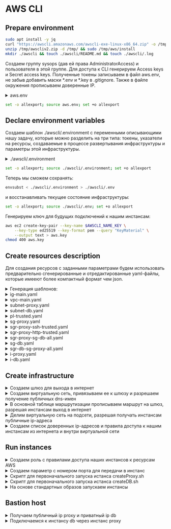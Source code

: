 # AWS CLI

## Prepare environment

```bash
sudo apt install -y jq
curl "https://awscli.amazonaws.com/awscli-exe-linux-x86_64.zip" -o /tmp/awscliv2.zip
unzip /tmp/awscliv2.zip -d /tmp/ && sudo /tmp/aws/install
mkdir ./awscli && touch ./awscli/README.md && touch ./awscli/.log
```

Создаем группу sysops (дав ей права AdministratorAccess) и пользователя в этой группе. Для доступа к CLI генерируем Access keys и Secret access keys. Полученные токены записываем в файл aws.env, не забыв добавить маски *.env и *.key в .gitignore. Также в файле окружения прописываем доверенные IP.

<details>
  <summary>aws.env</summary>

```bash
tee aws.env >/dev/null <<EOF
AWS_ACCESS_KEY_ID=<YOUR ACCESS KEY>
AWS_SECRET_ACCESS_KEY=<YOUR SECRET ACCESS KEY>
AWS_TRUSTED_HOST1=<YOUR TRUSTED IP>/32
AWS_TRUSTED_HOST2=<YOUR TRUSTED IP>/32
AWS_DEFAULT_REGION=eu-central-1
EOF
```

</details>

```bash
set -o allexport; source aws.env; set +o allexport
```

## Declare environment variables

Создаем шаблон ./awscli/.environment с переменными описывающими нашу задачу, которые можно разделить на три типа:
токены, указатели на ресурсы, создаваемые в процессе развертывания инфраструктуры и параметры этой инфраструктуры.

<details>
  <summary>./awscli/.environment</summary>

```bash
tee ./awscli/.environment >/dev/null <<"EOF"
# AWS security
AWS_ACCESS_KEY_ID=$AWS_ACCESS_KEY_ID
AWS_SECRET_ACCESS_KEY=$AWS_SECRET_ACCESS_KEY
AWS_TRUSTED_HOST1=$AWS_TRUSTED_HOST1
AWS_TRUSTED_HOST2=$AWS_TRUSTED_HOST2
AWS_DEFAULT_REGION=$AWS_DEFAULT_REGION
# AWSCLI resources
AWSCLI_ID_IG_MAIN=$AWSCLI_ID_IG_MAIN
AWSCLI_ID_VPC_MAIN=$AWSCLI_ID_VPC_MAIN
AWSCLI_ID_RT_MAIN=$AWSCLI_ID_RT_MAIN
AWSCLI_ID_SUBNET_PROXY=$AWSCLI_ID_SUBNET_PROXY
AWSCLI_ID_SUBNET_DB=$AWSCLI_ID_SUBNET_DB
AWSCLI_ID_PL_TRUSTED=$AWSCLI_ID_PL_TRUSTED
AWSCLI_ID_SG_PROXY=$AWSCLI_ID_SG_PROXY
AWSCLI_ID_SG_DB=$AWSCLI_ID_SG_DB
AWSCLI_ID_AMI_PROXY=$AWSCLI_ID_AMI_PROXY
AWSCLI_ID_AMI_DB=$AWSCLI_ID_AMI_DB
AWSCLI_ID_I_PROXY=$AWSCLI_ID_I_PROXY
AWSCLI_ID_I_DB=$AWSCLI_ID_I_DB
AWSCLI_IP_PUBLIC_PROXY=$AWSCLI_IP_PUBLIC_PROXY
AWSCLI_IP_PRIVATE_DB=$AWSCLI_IP_PRIVATE_DB
# AWSCLI parameters
AWSCLI_CIDR_VPC_MAIN=192.168.0.0/16
AWSCLI_CIDR_SUBNET_PROXY=192.168.1.0/24
AWSCLI_CIDR_SUBNET_DB=192.168.2.0/24
AWSCLI_HTTP_PORT=8000
AWSCLI_DESCRIPTION_SG_PROXY='ssh trusted, http 8000 trusted, sg-db all'
AWSCLI_DESCRIPTION_SG_DB='sg-proxy all'
AWSCLI_NAME_KEY=awscli-key
AWSCLI_NAME_IAM_PROFILE=awscli-full-access
AWSCLI_NAME_MAIN=awscli-main
AWSCLI_NAME_PROXY=awscli-proxy
AWSCLI_NAME_DB=awscli-db
AWSCLI_NAME_TRUSTED=awscli-trusted
AWSCLI_SCRIPT_PROXY=file://./awscli/createProxy.sh
AWSCLI_SCRIPT_DB=file://./awscli/createDB.sh
EOF
```

</details>

```bash
set -o allexport; source ./awscli/.environment; set +o allexport
```

Теперь мы сможем сохранять:

```bash
envsubst < ./awscli/.environment > ./awscli/.env
```

и восстанавливать текущее состояние инфраструктуры:

```bash
set -o allexport; source ./awscli/.env; set +o allexport
```

Генерируем ключ для будущих подключений к нашим инстансам:

```bash
aws ec2 create-key-pair --key-name $AWSCLI_NAME_KEY \
    --key-type ed25519 --key-format pem --query "KeyMaterial" \
    --output text > aws.key
chmod 400 aws.key
```

## Create resources description

Для создания ресурсов с заданными параметрами будем использовать предварительно сгенерированные и отредактированные yaml-файлы, которые имееют более компактный формат чем json.

<details>
  <summary>Генерация шаблонов:</summary>

```bash
aws ec2 create-internet-gateway --generate-cli-skeleton yaml-input > ./awscli/ig-main.yaml
aws ec2 create-vpc --generate-cli-skeleton yaml-input > ./awscli/vpc-main.yaml
aws ec2 create-subnet --generate-cli-skeleton yaml-input > ./awscli/subnet-proxy.yaml
aws ec2 create-subnet --generate-cli-skeleton yaml-input > ./awscli/subnet-db.yaml
aws ec2 create-managed-prefix-list --generate-cli-skeleton yaml-input > ./awscli/pl-trusted.yaml
aws ec2 create-security-group --generate-cli-skeleton yaml-input > ./awscli/sg-proxy.yaml
aws ec2 authorize-security-group-ingress --generate-cli-skeleton yaml-input > ./awscli/sgr-proxy-ssh-trusted.yaml
aws ec2 authorize-security-group-ingress --generate-cli-skeleton yaml-input > ./awscli/sgr-proxy-http-trusted.yaml
aws ec2 authorize-security-group-ingress --generate-cli-skeleton yaml-input > ./awscli/sgr-proxy-sg-db-all.yaml
aws ec2 create-security-group --generate-cli-skeleton yaml-input > ./awscli/sg-db.yaml
aws ec2 authorize-security-group-ingress --generate-cli-skeleton yaml-input > ./awscli/sgr-db-sg-proxy-all.yaml
aws ec2 run-instances --generate-cli-skeleton yaml-input > ./awscli/i-proxy.yaml
aws ec2 run-instances --generate-cli-skeleton yaml-input > ./awscli/i-db.yaml
```

</details>

<details>
  <summary>ig-main.yaml</summary>

```yaml
TagSpecifications:
- ResourceType: internet-gateway
  Tags:
  - Key: 'Name'
    Value: $AWSCLI_NAME_MAIN
```

</details>

<details>
  <summary>vpc-main.yaml</summary>

```yaml
CidrBlock: $AWSCLI_CIDR_VPC_MAIN
TagSpecifications:
- ResourceType: vpc
  Tags:
  - Key: 'Name'
    Value: $AWSCLI_NAME_MAIN
```

</details>

</details>

<details>
  <summary>subnet-proxy.yaml</summary>

```yaml
VpcId: $AWSCLI_ID_VPC_MAIN
CidrBlock: $AWSCLI_CIDR_SUBNET_PROXY
TagSpecifications:
- ResourceType: subnet
  Tags:
  - Key: 'Name'
    Value: $AWSCLI_NAME_PROXY
```

</details>

</details>

<details>
  <summary>subnet-db.yaml</summary>

```yaml
VpcId: $AWSCLI_ID_VPC_MAIN
CidrBlock: $AWSCLI_CIDR_SUBNET_DB
TagSpecifications:
- ResourceType: subnet
  Tags:
  - Key: 'Name'
    Value: $AWSCLI_NAME_DB
```

</details>

<details>
  <summary>pl-trusted.yaml</summary>

```yaml
PrefixListName: $AWSCLI_NAME_TRUSTED
Entries:
- Cidr: $AWS_TRUSTED_HOST1
- Cidr: $AWS_TRUSTED_HOST2
MaxEntries: 5
AddressFamily: IPv4
```

</details>

<details>
  <summary>sg-proxy.yaml</summary>

```yaml
VpcId: $AWSCLI_ID_VPC_MAIN
GroupName: $AWSCLI_NAME_PROXY
Description: $AWSCLI_DESCRIPTION_SG_PROXY
```

</details>

<details>
  <summary>sgr-proxy-ssh-trusted.yaml</summary>

```yaml
GroupId: $AWSCLI_ID_SG_PROXY
IpPermissions:
- FromPort: 22
  IpProtocol: tcp
  PrefixListIds:
  - PrefixListId: $AWSCLI_ID_PL_TRUSTED
  ToPort: 22
```

</details>

<details>
  <summary>sgr-proxy-http-trusted.yaml</summary>

```yaml
GroupId: $AWSCLI_ID_SG_PROXY
IpPermissions:
- FromPort: $AWSCLI_HTTP_PORT
  IpProtocol: tcp
  PrefixListIds:
  - PrefixListId: $AWSCLI_ID_PL_TRUSTED
  ToPort: $AWSCLI_HTTP_PORT
```

</details>

<details>
  <summary>sgr-proxy-sg-db-all.yaml</summary>

```yaml
GroupId: $AWSCLI_ID_SG_PROXY
IpPermissions:
- FromPort: -1
  IpProtocol: "-1"
  ToPort: -1
  UserIdGroupPairs:
  - GroupId: $AWSCLI_ID_SG_DB
```

</details>

<details>
  <summary>sg-db.yaml</summary>

```yaml
VpcId: $AWSCLI_ID_VPC_MAIN
GroupName: $AWSCLI_NAME_DB
Description: $AWSCLI_DESCRIPTION_SG_DB
```

</details>

<details>
  <summary>sgr-db-sg-proxy-all.yaml</summary>

```yaml
GroupId: $AWSCLI_ID_SG_DB
IpPermissions:
- FromPort: -1
  IpProtocol: "-1"
  ToPort: -1
  UserIdGroupPairs:
  - GroupId: $AWSCLI_ID_SG_PROXY
```

</details>

<details>
  <summary>i-proxy.yaml</summary>

```yaml
ImageId: $AWSCLI_ID_AMI_PROXY
InstanceType: t2.micro
KeyName: $AWSCLI_NAME_KEY
MaxCount: 1
MinCount: 1
SecurityGroupIds:
- $AWSCLI_ID_SG_PROXY
SubnetId: $AWSCLI_ID_SUBNET_PROXY
IamInstanceProfile:
  Name: $AWSCLI_NAME_IAM_PROFILE
TagSpecifications:
- ResourceType: instance
  Tags:
  - Key: 'Name'
    Value: $AWSCLI_NAME_PROXY
- ResourceType: volume
  Tags:
  - Key: 'Name'
    Value: $AWSCLI_NAME_PROXY
PrivateDnsNameOptions:
  HostnameType: ip-name
  EnableResourceNameDnsARecord: true
```

</details>

<details>
  <summary>i-db.yaml</summary>

```yaml
ImageId: $AWSCLI_ID_AMI_DB
InstanceType: t2.micro
KeyName: $AWSCLI_NAME_KEY
MaxCount: 1
MinCount: 1
SecurityGroupIds:
- $AWSCLI_ID_SG_DB
SubnetId: $AWSCLI_ID_SUBNET_DB
IamInstanceProfile:
  Name: $AWSCLI_NAME_IAM_PROFILE
TagSpecifications:
- ResourceType: instance
  Tags:
  - Key: 'Name'
    Value: $AWSCLI_NAME_DB
- ResourceType: volume
  Tags:
  - Key: 'Name'
    Value: $AWSCLI_NAME_DB
PrivateDnsNameOptions:
  HostnameType: ip-name
  EnableResourceNameDnsARecord: true
```

</details>

## Create infrastructure

<details>
  <summary>Создаем шлюз для выхода в интернет</summary>

```bash
export AWSCLI_ID_IG_MAIN=$(aws ec2 create-internet-gateway \
    --cli-input-yaml "$(envsubst < ./awscli/ig-main.yaml)" | \
    tee -a ./awscli/.log | jq -r ".InternetGateway.InternetGatewayId")
```

</details>

<details>
  <summary>Создаем виртуальную сеть, привязываем ее к шлюзу и разрешаем получение публичных dns-имен</summary>

```bash
export AWSCLI_ID_VPC_MAIN=$(aws ec2 create-vpc \
    --cli-input-yaml "$(envsubst < ./awscli/vpc-main.yaml)" | jq -r ".Vpc.VpcId")

aws ec2 modify-vpc-attribute \
    --vpc-id $AWSCLI_ID_VPC_MAIN \
    --enable-dns-hostnames "{\"Value\":true}"

aws ec2 attach-internet-gateway \
    --internet-gateway-id $AWSCLI_ID_IG_MAIN \
    --vpc-id $AWSCLI_ID_VPC_MAIN | tee -a ./awscli/.log

aws ec2 describe-vpcs \
    --vpc-ids $AWSCLI_ID_VPC_MAIN | tee -a ./awscli/.log
```

</details>

<details>
  <summary>В основной таблице маршрутизации прописываем маршрут на шлюз, разрешая инстансам выход в интернет</summary>

```bash
export AWSCLI_ID_RT_MAIN=$(aws ec2 describe-route-tables \
    --filters Name=vpc-id,Values=$AWSCLI_ID_VPC_MAIN | \
    jq -r ".RouteTables[].RouteTableId")

aws ec2 create-tags \
    --resources $AWSCLI_ID_RT_MAIN \
    --tags Key=Name,Value=$AWSCLI_NAME_MAIN

aws ec2 create-route \
    --route-table-id $AWSCLI_ID_RT_MAIN \
    --destination-cidr-block 0.0.0.0/0 \
    --gateway-id $AWSCLI_ID_IG_MAIN

aws ec2 describe-route-tables \
    --route-table-ids $AWSCLI_ID_RT_MAIN | \
    tee -a ./awscli/.log
```

</details>

<details>
  <summary>Делим виртуальную сеть на подсети, разрешая получать инстансам публичные ip-адреса</summary>

```bash
export AWSCLI_ID_SUBNET_PROXY=$(aws ec2 create-subnet \
    --cli-input-yaml "$(envsubst < ./awscli/subnet-proxy.yaml)" | \
    tee -a ./awscli/.log |  jq -r ".Subnet.SubnetId")

aws ec2 modify-subnet-attribute \
    --subnet-id $AWSCLI_ID_SUBNET_PROXY \
    --map-public-ip-on-launch

export AWSCLI_ID_SUBNET_DB=$(aws ec2 create-subnet \
    --cli-input-yaml "$(envsubst < ./awscli/subnet-db.yaml)" | \
    tee -a ./awscli/.log | jq -r ".Subnet.SubnetId")

aws ec2 modify-subnet-attribute \
    --subnet-id $AWSCLI_ID_SUBNET_DB \
    --map-public-ip-on-launch
```

</details>

<details>
  <summary>Создаем список доверенных ip-адресов и правила доступа к нашим инстансам из интернета и внутри виртуальной сети</summary>

```bash
export AWSCLI_ID_PL_TRUSTED=$(aws ec2 create-managed-prefix-list \
    --cli-input-yaml "$(envsubst < ./awscli/pl-trusted.yaml)" | \
    tee -a ./awscli/.log | jq -r ".PrefixList.PrefixListId")

export AWSCLI_ID_SG_PROXY=$(aws ec2 create-security-group \
    --cli-input-yaml "$(envsubst < ./awscli/sg-proxy.yaml)" | \
    tee -a ./awscli/.log | jq -r ".GroupId")

export AWSCLI_ID_SG_DB=$(aws ec2 create-security-group \
    --cli-input-yaml "$(envsubst < ./awscli/sg-db.yaml)" | \
    tee -a ./awscli/.log | jq -r ".GroupId")

aws ec2 authorize-security-group-ingress \
    --cli-input-yaml "$(envsubst < ./awscli/sgr-proxy-ssh-trusted.yaml)" | \
    tee -a ./awscli/.log

aws ec2 authorize-security-group-ingress \
    --cli-input-yaml "$(envsubst < ./awscli/sgr-proxy-http-trusted.yaml)" | \
    tee -a ./awscli/.log

aws ec2 authorize-security-group-ingress \
    --cli-input-yaml "$(envsubst < ./awscli/sgr-proxy-sg-db-all.yaml)" | \
    tee -a ./awscli/.log

aws ec2 authorize-security-group-ingress \
    --cli-input-yaml "$(envsubst < ./awscli/sgr-db-sg-proxy-all.yaml)" | \
    tee -a ./awscli/.log
```

</details>

## Run instances

<details>
  <summary>Создаем роль c правилами доступа наших инстансов к ресурсам AWS</summary>

```bash
aws iam create-role \
    --role-name $AWSCLI_NAME_MAIN \
    --assume-role-policy-document file://./awscli/trust-policy.json | \
    tee -a ./awscli/.log

aws iam attach-role-policy \
    --policy-arn arn:aws:iam::aws:policy/AdministratorAccess \
    --role-name $AWSCLI_NAME_MAIN

aws iam attach-role-policy \
    --policy-arn arn:aws:iam::aws:policy/AmazonS3FullAccess \
    --role-name $AWSCLI_NAME_MAIN
```

</details>

<details>
  <summary>Создаем параметр с номером порта для передачи в инстанс</summary>

```bash
aws ssm put-parameter \
    --name "proxy_port_awscli" \
    --type "String" \
    --value $AWSCLI_HTTP_PORT \
    --overwrite
```

</details>

<details>
  <summary>Cкрипт для первоначального запуска истанса createProxy.sh</summary>

Для получения номера порта, переданного в инстанс в виде параметра, используется Systems Manager. Он в свою очередь требует AWS_DEFAULT_REGION. Для получения региона используем Instance Metadata Service Version 1 просто потому что curl выглядит не так страшно

```bash
tee ./awscli/createProxy.sh >/dev/null <<"EOF"
#!/bin/bash
apt-get update
apt-get install -y awscli jq git nginx
systemctl enable nginx
export ZONE=$(curl -s http://169.254.169.254/latest/meta-data/placement/availability-zone)
export AWS_DEFAULT_REGION=${ZONE::-1}
export PROXY_PORT=$(aws ssm get-parameter --name "proxy_port_awscli" | jq -r ".Parameter.Value")
sed -i "s|80 default_server|$PROXY_PORT default_server|g" /etc/nginx/sites-available/default
sudo systemctl reload nginx
EOF
```

</details>

<details>
  <summary>Cкрипт для первоначального запуска истанса createDB.sh</summary>

```bash
tee ./awscli/createDB.sh >/dev/null <<"EOF"
#!/bin/bash
apt-get update
apt-get install -y awscli jq git
EOF
```

</details>

<details>
  <summary>На основе стандартных образов запускаем инстансы</summary>

```bash
export AWSCLI_ID_AMI_PROXY=$(aws ssm get-parameters \
    --name "/aws/service/canonical/ubuntu/server/22.04/stable/current/amd64/hvm/ebs-gp2/ami-id" | \
    jq -r ".Parameters[].Value")

export AWSCLI_ID_AMI_DB=$(aws ssm get-parameters \
    --name "/aws/service/canonical/ubuntu/server/22.04/stable/current/amd64/hvm/ebs-gp2/ami-id" | \
    jq -r ".Parameters[].Value")

export AWSCLI_ID_I_PROXY=$(aws ec2 run-instances \
    --cli-input-yaml "$(envsubst < ./awscli/i-proxy.yaml)" \
    --user-data $AWSCLI_SCRIPT_PROXY | \
    tee -a ./awscli/.log | jq -r ".Instances[].InstanceId")

export AWSCLI_ID_I_DB=$(aws ec2 run-instances \
    --cli-input-yaml "$(envsubst < ./awscli/i-db.yaml)" \
    --user-data $AWSCLI_SCRIPT_DB | \
    tee -a ./awscli/.log | jq -r ".Instances[].InstanceId")
```

</details>

## Bastion host

<details>
  <summary>Получаем публичный ip proxy и приватный ip db</summary>

```bash
export AWSCLI_IP_PUBLIC_PROXY=$(aws ec2 describe-instances --instance-ids $AWSCLI_ID_I_PROXY | \
    jq -r ".Reservations[].Instances[].PublicIpAddress")

export AWSCLI_IP_PRIVATE_DB=$(aws ec2 describe-instances --instance-ids $AWSCLI_ID_I_DB | \
    jq -r ".Reservations[].Instances[].PrivateIpAddress")
```

</details>

<details>
  <summary>Подключаемся к инстансу db через инстанс proxy</summary>

```bash
ssh-add aws.key
ssh -J ubuntu@$AWSCLI_IP_PUBLIC_PROXY ubuntu@$AWSCLI_IP_PRIVATE_DB
```

</details>

